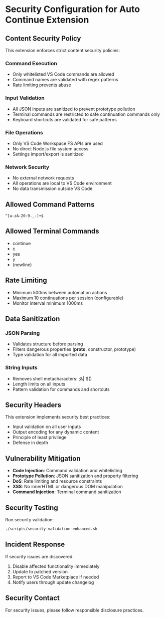 # Security Configuration for Auto Continue Extension

## Content Security Policy
This extension enforces strict content security policies:

### Command Execution
- Only whitelisted VS Code commands are allowed
- Command names are validated with regex patterns
- Rate limiting prevents abuse

### Input Validation
- All JSON inputs are sanitized to prevent prototype pollution
- Terminal commands are restricted to safe continuation commands only
- Keyboard shortcuts are validated for safe patterns

### File Operations
- Only VS Code Workspace FS APIs are used
- No direct Node.js file system access
- Settings import/export is sanitized

### Network Security
- No external network requests
- All operations are local to VS Code environment
- No data transmission outside VS Code

## Allowed Command Patterns
```regex
^[a-zA-Z0-9._-]+$
```

## Allowed Terminal Commands
- continue
- c
- yes
- y
- (newline)

## Rate Limiting
- Minimum 500ms between automation actions
- Maximum 10 continuations per session (configurable)
- Monitor interval minimum 1000ms

## Data Sanitization
### JSON Parsing
- Validates structure before parsing
- Filters dangerous properties (__proto__, constructor, prototype)
- Type validation for all imported data

### String Inputs
- Removes shell metacharacters: ;&|`$()
- Length limits on all inputs
- Pattern validation for commands and shortcuts

## Security Headers
This extension implements security best practices:
- Input validation on all user inputs
- Output encoding for any dynamic content
- Principle of least privilege
- Defense in depth

## Vulnerability Mitigation
- **Code Injection**: Command validation and whitelisting
- **Prototype Pollution**: JSON sanitization and property filtering
- **DoS**: Rate limiting and resource constraints
- **XSS**: No innerHTML or dangerous DOM manipulation
- **Command Injection**: Terminal command sanitization

## Security Testing
Run security validation:
```bash
./scripts/security-validation-enhanced.sh
```

## Incident Response
If security issues are discovered:
1. Disable affected functionality immediately
2. Update to patched version
3. Report to VS Code Marketplace if needed
4. Notify users through update changelog

## Security Contact
For security issues, please follow responsible disclosure practices.

